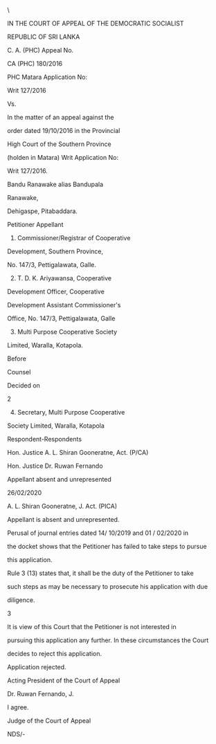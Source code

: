 \

IN THE COURT OF APPEAL OF THE DEMOCRATIC SOCIALIST

REPUBLIC OF SRI LANKA

C. A. (PHC) Appeal No.

CA (PHC) 180/2016

PHC Matara Application No:

Writ 127/2016

Vs.

In the matter of an appeal against the

order dated 19/10/2016 in the Provincial

High Court of the Southern Province

(holden in Matara) Writ Application No:

Writ 127/2016.

Bandu Ranawake alias Bandupala

Ranawake,

Dehigaspe, Pitabaddara.

Petitioner Appellant

1. Commissioner/Registrar of Cooperative

Development, Southern Province,

No. 147/3, Pettigalawata, Galle.

2. T. D. K. Ariyawansa, Cooperative

Development Officer, Cooperative

Development Assistant Commissioner's

Office, No. 147/3, Pettigalawata, Galle

3. Multi Purpose Cooperative Society

Limited, Waralla, Kotapola.

Before

Counsel

Decided on

2

4. Secretary, Multi Purpose Cooperative

Society Limited, Waralla, Kotapola

Respondent-Respondents

Hon. Justice A. L. Shiran Gooneratne, Act. (P/CA)

Hon. Justice Dr. Ruwan Fernando

Appellant absent and unrepresented

26/02/2020

A. L. Shiran Gooneratne, J. Act. (PICA)

Appellant is absent and unrepresented.

Perusal of journal entries dated 14/ 10/2019 and 01 / 02/2020 in

the docket shows that the Petitioner has failed to take steps to pursue

this application.

Rule 3 (13) states that, it shall be the duty of the Petitioner to take

such steps as may be necessary to prosecute his application with due

diligence.

3

It is view of this Court that the Petitioner is not interested in

pursuing this application any further. In these circumstances the Court

decides to reject this application.

Application rejected.

Acting President of the Court of Appeal

Dr. Ruwan Fernando, J.

I agree.

Judge of the Court of Appeal

NDS/-